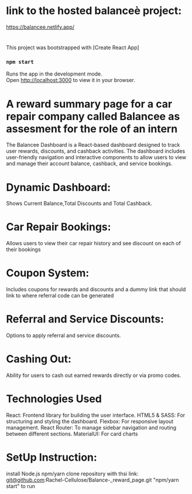 # link to the hosted balanceè project:
https://balancee.netlify.app/

# 
This project was bootstrapped with [Create React App]

### `npm start`

Runs the app in the development mode.\
Open [http://localhost:3000](http://localhost:3000) to view it in your browser.




# A reward summary page for a car repair company called Balancee as assesment for the role of an intern
The Balancee Dashboard is a React-based dashboard designed to track user rewards, discounts, and cashback activities. The dashboard includes user-friendly navigation and interactive components to allow users to view and manage their account balance, cashback, and service bookings. 

# Dynamic Dashboard:
 Shows Current Balance,Total Discounts and Total Cashback.

# Car Repair Bookings: 
 Allows users to view their car repair history and see discount on each of their bookings

# Coupon System:
 Includes coupons for rewards and discounts and a dummy link that should link to where referral code can be generated
 

# Referral and Service Discounts:
 Options to apply referral and service discounts.

# Cashing Out:
 Ability for users to cash out earned rewards directly or via promo codes.


# Technologies Used

React: Frontend library for building the user interface.
HTML5 & SASS: For structuring and styling the dashboard.
Flexbox: For responsive layout management.
React Router: To manage sidebar navigation and routing between different sections.
MaterialUI: For card charts


# SetUp Instruction:
install Node.js
npm/yarn
clone repository with thsi link: git@github.com:Rachel-Cellulose/Balance-_reward_page.git
"npm/yarn start" to run